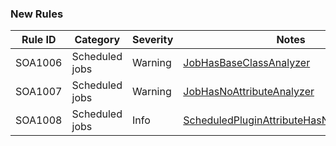 ﻿### New Rules

Rule ID | Category | Severity | Notes
--------|----------|----------|-------
SOA1006 | Scheduled jobs | Warning | [JobHasBaseClassAnalyzer](https://github.com/Stekeblad/stekeblad.optimizely.analyzers/blob/master/doc/Analyzers/SOA1006.md)
SOA1007 | Scheduled jobs | Warning | [JobHasNoAttributeAnalyzer](https://github.com/Stekeblad/stekeblad.optimizely.analyzers/blob/master/doc/Analyzers/SOA1007.md)
SOA1008 | Scheduled jobs | Info | [ScheduledPluginAttributeHasNoGuidAnalyzer](https://github.com/Stekeblad/stekeblad.optimizely.analyzers/blob/master/doc/Analyzers/SOA1008.md)